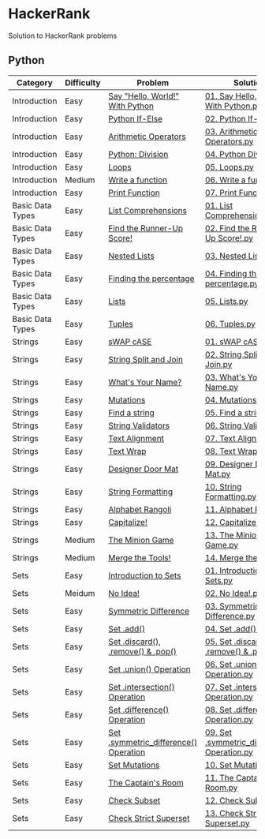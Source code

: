 # HackerRank
Solution to HackerRank problems
## Python

| Category | Difficulty | Problem | Solution |
|----------|------------|---------|----------|
|Introduction|Easy|[Say "Hello, World!" With Python](https://www.hackerrank.com/challenges/py-hello-world?isFullScreen=true)|[01. Say Hello, World! With Python.py](https://github.com/Momen-17/HackerRank/blob/master/Python/01.%20Introduction/01.%20Say%20Hello%2C%20World!%20With%20Python.py)|
| Introduction|Easy|[Python If-Else](https://www.hackerrank.com/challenges/py-if-else?isFullScreen=true)|[02. Python If-Else.py](https://github.com/Momen-17/HackerRank/blob/master/Python/01.%20Introduction/02.%20Python%20If-Else.py)|
|Introduction|Easy|[Arithmetic Operators](https://www.hackerrank.com/challenges/python-arithmetic-operators?isFullScreen=true)|[03. Arithmetic Operators.py](https://github.com/Momen-17/HackerRank/blob/master/Python/01.%20Introduction/03.%20Arithmetic%20Operators.py)|
|Introduction|Easy|[Python: Division](https://www.hackerrank.com/challenges/python-division?isFullScreen=true)|[04. Python Division.py](https://github.com/Momen-17/HackerRank/blob/master/Python/01.%20Introduction/04.%20Python%20Division.py)|
|Introduction|Easy|[Loops](https://www.hackerrank.com/challenges/python-loops?isFullScreen=true)|[05. Loops.py](https://github.com/Momen-17/HackerRank/blob/master/Python/01.%20Introduction/05.%20Loops.py)|
|Introduction|Medium |[Write a function](https://www.hackerrank.com/challenges/write-a-function?isFullScreen=true)|[ 06. Write a function.py](https://github.com/Momen-17/HackerRank/blob/master/Python/01.%20Introduction/06.%20Write%20a%20function.py)|
|Introduction|Easy|[Print Function](https://www.hackerrank.com/challenges/python-print?isFullScreen=true)|[07. Print Function.py](https://github.com/Momen-17/HackerRank/blob/master/Python/01.%20Introduction/07.%20Print%20Function.py)|
|Basic Data Types|Easy|[List Comprehensions](https://www.hackerrank.com/challenges/list-comprehensions?isFullScreen=true)|[01. List Comprehensions.py](https://github.com/Momen-17/HackerRank/blob/master/Python/02.%20Basic%20Data%20Types/01.%20List%20Comprehensions.py)|
|Basic Data Types|Easy|[Find the Runner-Up Score!](https://www.hackerrank.com/challenges/find-second-maximum-number-in-a-list?isFullScreen=true)|[02. Find the Runner-Up Score!.py](https://github.com/Momen-17/HackerRank/blob/master/Python/02.%20Basic%20Data%20Types/02.%20Find%20the%20Runner-Up%20Score!.py)|
|Basic Data Types|Easy|[Nested Lists](https://www.hackerrank.com/challenges/nested-list?isFullScreen=true)|[03. Nested Lists.py](https://github.com/Momen-17/HackerRank/blob/master/Python/02.%20Basic%20Data%20Types/03.%20Nested%20Lists.py)|
|Basic Data Types|Easy|[Finding the percentage](https://www.hackerrank.com/challenges/finding-the-percentage?isFullScreen=true)|[04. Finding the percentage.py](https://github.com/Momen-17/HackerRank/blob/master/Python/02.%20Basic%20Data%20Types/04.%20Finding%20the%20percentage.py)|
|Basic Data Types|Easy|[Lists](https://www.hackerrank.com/challenges/python-lists?isFullScreen=true)|[05. Lists.py](https://github.com/Momen-17/HackerRank/blob/master/Python/02.%20Basic%20Data%20Types/05.%20Lists.py)|
|Basic Data Types|Easy|[Tuples](https://www.hackerrank.com/challenges/python-tuples?isFullScreen=true)|[06. Tuples.py](https://github.com/Momen-17/HackerRank/blob/master/Python/02.%20Basic%20Data%20Types/06.%20Tuples.py)|
|Strings|Easy|[sWAP cASE](https://www.hackerrank.com/challenges/swap-case?isFullScreen=true)|[01. sWAP cASE.py](https://github.com/Momen-17/HackerRank/blob/master/Python/03.%20Strings/01.%20sWAP%20cASE.py)|
|Strings|Easy|[String Split and Join](https://www.hackerrank.com/challenges/python-string-split-and-join?isFullScreen=true)|[02. String Split and Join.py](https://github.com/Momen-17/HackerRank/blob/master/Python/03.%20Strings/02.%20String%20Split%20and%20Join.py)|
|Strings|Easy|[What's Your Name?](https://www.hackerrank.com/challenges/whats-your-name?isFullScreen=true)|[03. What's Your Name.py](https://github.com/Momen-17/HackerRank/blob/master/Python/03.%20Strings/03.%20What's%20Your%20Name.py)|
|Strings|Easy|[Mutations](https://www.hackerrank.com/challenges/python-mutations?isFullScreen=true)|[04. Mutations.py](https://github.com/Momen-17/HackerRank/blob/master/Python/03.%20Strings/04.%20Mutations.py)|
|Strings|Easy|[Find a string](https://www.hackerrank.com/challenges/find-a-string?isFullScreen=true)|[05. Find a string.py](https://github.com/Momen-17/HackerRank/blob/master/Python/03.%20Strings/05.%20Find%20a%20string.py)|
|Strings|Easy|[String Validators](https://www.hackerrank.com/challenges/string-validators?isFullScreen=true)|[06. String Validators.py](https://github.com/Momen-17/HackerRank/blob/master/Python/03.%20Strings/06.%20String%20Validators.py)|
|Strings|Easy|[Text Alignment](https://www.hackerrank.com/challenges/text-alignment?isFullScreen=true)|[07. Text Alignment.py](https://github.com/Momen-17/HackerRank/blob/master/Python/03.%20Strings/07.%20Text%20Alignment.py)|
|Strings|Easy|[Text Wrap](https://www.hackerrank.com/challenges/text-wrap?isFullScreen=true)|[08. Text Wrap.py](https://github.com/Momen-17/HackerRank/blob/master/Python/03.%20Strings/08.%20Text%20Wrap.py)|
|Strings|Easy|[Designer Door Mat](https://www.hackerrank.com/challenges/designer-door-mat?isFullScreen=true)|[09. Designer Door Mat.py](https://github.com/Momen-17/HackerRank/blob/master/Python/03.%20Strings/09.%20Designer%20Door%20Mat.py)|
|Strings|Easy|[String Formatting](https://www.hackerrank.com/challenges/python-string-formatting?isFullScreen=true)|[10. String Formatting.py](https://github.com/Momen-17/HackerRank/blob/master/Python/03.%20Strings/10.%20String%20Formatting.py)|
|Strings|Easy|[Alphabet Rangoli](https://www.hackerrank.com/challenges/alphabet-rangoli?isFullScreen=true)|[11. Alphabet Rangoli.py](https://github.com/Momen-17/HackerRank/blob/master/Python/03.%20Strings/11.%20Alphabet%20Rangoli.py)|
|Strings|Easy|[Capitalize!](https://www.hackerrank.com/challenges/capitalize?isFullScreen=true)|[12. Capitalize!.py](https://github.com/Momen-17/HackerRank/blob/master/Python/03.%20Strings/12.%20Capitalize!.py)|
|Strings|Medium|[The Minion Game](https://www.hackerrank.com/challenges/the-minion-game?isFullScreen=true)|[13. The Minion Game.py](https://github.com/Momen-17/HackerRank/blob/master/Python/03.%20Strings/13.%20The%20Minion%20Game.py)|
|Strings|Medium|[Merge the Tools!](https://www.hackerrank.com/challenges/merge-the-tools?isFullScreen=true)|[14. Merge the Tools!.py](https://github.com/Momen-17/HackerRank/blob/master/Python/03.%20Strings/14.%20Merge%20the%20Tools!.py)|
|Sets|Easy|[Introduction to Sets](https://www.hackerrank.com/challenges/py-introduction-to-sets?isFullScreen=true)|[01. Introduction to Sets.py](https://github.com/Momen-17/HackerRank/blob/master/Python/04.%20Sets/01.%20Introduction%20to%20Sets.py)|
|Sets|Meidum|[No Idea!](https://www.hackerrank.com/challenges/no-idea?isFullScreen=true)|[02. No Idea!.py](https://github.com/Momen-17/HackerRank/blob/master/Python/04.%20Sets/02.%20No%20Idea!.py)|
|Sets|Easy|[Symmetric Difference](https://www.hackerrank.com/challenges/symmetric-difference?isFullScreen=true)|[03. Symmetric Difference.py](https://github.com/Momen-17/HackerRank/blob/master/Python/04.%20Sets/03.%20Symmetric%20Difference.py)|
|Sets|Easy|[Set .add()](https://www.hackerrank.com/challenges/py-set-add?isFullScreen=true)|[04. Set .add().py](https://github.com/Momen-17/HackerRank/blob/master/Python/04.%20Sets/04.%20Set%20.add().py)|
|Sets|Easy|[Set .discard(), .remove() & .pop()](https://www.hackerrank.com/challenges/py-set-discard-remove-pop?isFullScreen=true)|[05. Set .discard(), .remove() & .pop().py](https://github.com/Momen-17/HackerRank/blob/master/Python/04.%20Sets/05.%20Set%20.discard()%2C%20.remove()%20%26%20.pop().py)|
|Sets|Easy|[Set .union() Operation](https://www.hackerrank.com/challenges/py-set-union?isFullScreen=true)|[06. Set .union() Operation.py](https://github.com/Momen-17/HackerRank/blob/master/Python/04.%20Sets/06.%20Set%20.union()%20Operation.py)|
|Sets|Easy|[Set .intersection() Operation](https://www.hackerrank.com/challenges/py-set-intersection-operation?isFullScreen=true)|[07. Set .intersection() Operation.py](https://github.com/Momen-17/HackerRank/blob/master/Python/04.%20Sets/07.%20Set%20.intersection()%20Operation.py)|
|Sets|Easy|[Set .difference() Operation](https://www.hackerrank.com/challenges/py-set-difference-operation?isFullScreen=true)|[08. Set .difference() Operation.py](https://github.com/Momen-17/HackerRank/blob/master/Python/04.%20Sets/08.%20Set%20.difference()%20Operation.py)|
|Sets|Easy|[Set .symmetric_difference() Operation](https://www.hackerrank.com/challenges/py-set-symmetric-difference-operation?isFullScreen=true)|[09. Set .symmetric_difference() Operation.py](https://github.com/Momen-17/HackerRank/blob/master/Python/04.%20Sets/09.%20Set%20.symmetric_difference()%20Operation.py)|
|Sets|Easy|[Set Mutations](https://www.hackerrank.com/challenges/py-set-mutations?isFullScreen=true)|[10. Set Mutations.py](https://github.com/Momen-17/HackerRank/blob/master/Python/04.%20Sets/10.%20Set%20Mutations.py)|
|Sets|Easy|[The Captain's Room](https://www.hackerrank.com/challenges/py-the-captains-room?isFullScreen=true)|[11. The Captain's Room.py](https://github.com/Momen-17/HackerRank/blob/master/Python/04.%20Sets/11.%20The%20Captain's%20Room.py)|
|Sets|Easy|[Check Subset](https://www.hackerrank.com/challenges/py-check-subset?isFullScreen=true)|[12. Check Subset.py](https://github.com/Momen-17/HackerRank/blob/master/Python/04.%20Sets/12.%20Check%20Subset.py)|
|Sets|Easy|[Check Strict Superset](https://www.hackerrank.com/challenges/py-check-strict-superset?isFullScreen=true)|[13. Check Strict Superset.py](https://github.com/Momen-17/HackerRank/blob/master/Python/04.%20Sets/13.%20Check%20Strict%20Superset.py)|
